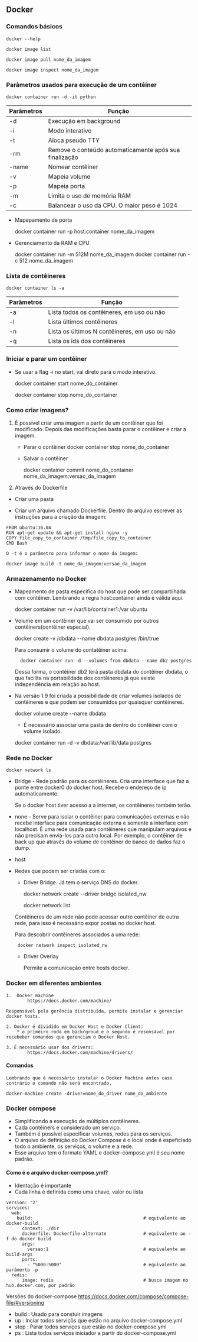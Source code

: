 ## Docker 

### Comandos básicos

    docker --help

    docker image list

    docker image pull nome_da_imagem

    docker image inspect nome_da_imagem

### Parâmetros usados para execução de um contêiner

    docker container run -d -it python

| Parâmetros |  Função   |
|------------|-----------|
|   -d       | Execução em background |
| -i         | Modo interativo |
| -t         |Aloca pseudo TTY|
|  -rm       | Remove o conteúdo automaticamente após sua finalização|
| -name      | Nomear contêiner|
| -v         | Mapeia volume   |
|-p          | Mapeia porta   |
| -m         | Limita o uso de memória RAM|
| -c         | Balancear o uso da CPU. O maior peso é 1024|

* Mapepamento de porta

    docker container run -p host:container nome_da_imagem

* Gerenciamento da RAM e CPU

    docker container run -m 512M nome_da_imagem
    docker container run -c 512 nome_da_imagem

### Lista de contêineres

    docker container ls -a

| Parâmetros |  Função   |
|------------|-----------|
|   -a       | Lista todos os contêineres, em uso ou não |
| -l        | Lista últimos contêineres|
| -n         |Lista os últimos N contêineres, em uso ou não|
|  -q       | Lista os ids dos contêineres|

### Iniciar e parar um contêiner

* Se usar a flag -i no start, vai direto para o modo interativo.

    docker container start nome_do_container

    docker container stop nome_do_container

### Como criar imagens?

1. É possível criar uma imagem a partir de um contêiner que foi modificado. Depois das modificações basta parar o contêiner e criar a imagem.

    * Parar o contêiner
        docker container stop nome_do_container

    * Salvar o contêiner

        docker container commit nome_do_container nome_da_imagem:versao_da_imagem

2. Através do Dockerfile

* Criar uma pasta

* Criar um arquivo chamado Dockerfile. Dentro do arquivo escrever as instruções para a criação da imagem:

```
FROM ubuntu:16.04
RUN apt-get update && apt-get install nginx -y
COPY file_copy_to_container /tmp/file_copy_to_container
CMD Bash
```

    O -t é o parâmetro para informar o nome da imagem:

    docker image build -t nome_da_imagem:versao_da_imagem
    
### Armazenamento no Docker

* Mapeamento de pasta específica do host que pode ser compartilhada com contêiner. 
Lembrando a regra host:container ainda é válida aqui.

    docker container run -v /var/lib/container1:/var ubuntu

* Volume em um contêiner que vai ser consumido por outros contêiners(contêiner especial).

    docker create -v /dbdata --name dbdata postgres /bin/true

    Para consumir o volume do contatêiner acima:

        docker container run -d --volumes-from dbdata --name db2 postgres

    Dessa forma, o contêiner db2 terá pasta dbdata do contêiner dbdata, 
    o que facilita na portabilidade dos contêineres já que existe independência 
    em relação ao host.

* Na versão 1.9 foi criada a possibilidade de criar volumes 
isolados de contêineres e que podem ser consumidos por quaisquer contêineres.

    docker volume create --name dbdata

    * É necessário associar uma pasta de dentro do contêiner com o volume isolado. 

    docker container run -d -v dbdata:/var/lib/data postgres

### Rede no Docker

    docker network ls

* Bridge - Rede padrão para os contêineres. Cria uma interface que faz a ponte entre 
    docker0 do docker host. Recebe o endereço de ip automaticamente.

    Se o docker host tiver acesso a a internet, os contêineres também terão.

* none - Serve para isolar o contêiner para comunicações externas e não recebe 
interface para comunicação externa e somente a interface com localhost. É uma rede usada para 
contêineres que manipulam arquivos e não precisam enviá-los para outro local. Por exemplo, 
o contêiner de back up que através do volume de contêiner de banco de dados faz o dump.

    
* host

* Redes que podem ser criadas com o: 

    * Driver Bridge. Já tem o serviço DNS do docker.

        docker network create --driver bridge isolated_nw
        
        docker network list
    
    Contêineres de um rede não pode acessar outro contêiner de outra rede, para isso é necessário
    expor postas no docker host.

    Para descobrir contêineres associados a uma rede:

       docker network inspect isolated_nw

    * Driver Overlay

        Permite a comunicação entre hosts docker.

### Docker em diferentes ambientes

    1.  Docker machine
            https://docs.docker.com/machine/

    Responsável pela gerência distribuída, permite instalar e gerenciar docker hosts.

    2. Docker é dividido em Docker Host e Docker Client:
        * o primeiro roda em backrgroud e o segundo é resonsável por recebeber comandos que gerenciam o Docker Host.

    3. É necessário usar dos drivers:
            https://docs.docker.com/machine/drivers/

#### Comandos

    Lembrando que é necessário instalar o Docker Machine antes caso contrário o comando não será encontrado.

    docker-machine create -driver=nome_do_driver nome_do_ambiente


### Docker compose

* Simplificando a execução de múltiplos contêineres.
* Cada contêiners é considerado um serviço.
* Também é possível especificar volumes, redes para os serviços.
* O arquivo de definição do Docker Compose é o local onde é espeficiado todo o ambiente, 
os serviços, o volume e a rede. 
* Esse arquivo tem o formato YAML e docker-compose.yml é seu nome padrão.


#### Como é o arquivo docker-compose.yml?

* Identação é importante
* Cada linha é definida como uma chave, valor ou lista

```
version: '2'
services:
  web:
    build:                                          # equivalente ao docker-build
      context: ./dir
      dockerfile: Dockerfile-alternate              # equivalente ao -f do docker build
      args:
        versao:1                                    # equivalente ao build-args
      ports:
        - "5000:5000"                               # equivalente ao parâmerto -p
  redis:
      image: redis                                  # busca imagem no hub.docker.com, por padrão
```

 Versões do docker-compose
    https://docs.docker.com/compose/compose-file/#versioning

* build : Usado para constuir imagens
* up : Inciar todos serviçõs que estão no arquivo docker-compose.yml
* stop : Parar todos serviços que estão no docker-compose.yml
* ps : Lista todos serviços iniciador a partir do docker-compose.yml

